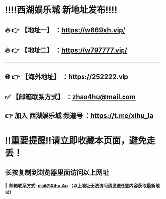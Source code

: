 :bangbang::bangbang:西湖娱乐城 新地址发布:bangbang::bangbang:
==
:fire: :point_right: 【地址一】 ：https://w669xh.vip/
------
:fire: :point_right: 【地址二】 ：https://w797777.vip/
------
------
:globe_with_meridians: :point_right: 【海外地址】 ：https://252222.vip
------
:white_check_mark: 【邮箱联系方式】 ：zhao4hu@mail.com
------
:point_right: 加入 西湖娱乐城 频道号  ：https://t.me/xihu_la
------
:bangbang:重要提醒:bangbang:请立即收藏本页面，避免走丢！
==

长按复制到浏览器里面访问以上网址
-

:e-mail: __邮箱联系方式: mail@Xihu.Ag （以上地址无法访问请发送任意内容获取最新地址）__


